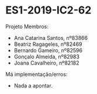 # ES1-2019-IC2-62
Projeto
Membros:
- Ana Catarina Santos, nº83866
- Beatriz Ragageles, nº82469
- Bernardo Gameiro, nº82596
- Gonçalo Almeida, nº82983
- Joana Cavalheiro, nº82182


Má implementação/erros:
- Nada a apontar.
